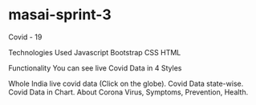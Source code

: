 # masai-sprint-3
Covid - 19

Technologies Used
Javascript
Bootstrap
CSS
HTML


Functionality
You can see live Covid Data in 4 Styles

Whole India live covid data (Click on the globe).
Covid Data state-wise.
Covid Data in Chart.
About Corona Virus, Symptoms, Prevention, Health.
